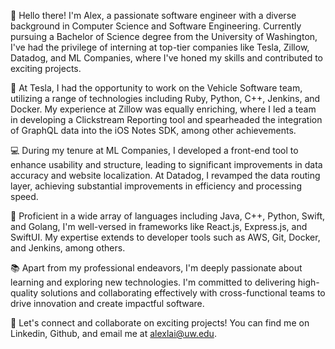 👋 Hello there! I'm Alex, a passionate software engineer with a diverse background in Computer Science and Software Engineering. Currently pursuing a Bachelor of Science degree from the University of Washington, I've had the privilege of interning at top-tier companies like Tesla, Zillow, Datadog, and ML Companies, where I've honed my skills and contributed to exciting projects.

🚀 At Tesla, I had the opportunity to work on the Vehicle Software team, utilizing a range of technologies including Ruby, Python, C++, Jenkins, and Docker. My experience at Zillow was equally enriching, where I led a team in developing a Clickstream Reporting tool and spearheaded the integration of GraphQL data into the iOS Notes SDK, among other achievements.

💻 During my tenure at ML Companies, I developed a front-end tool to enhance usability and structure, leading to significant improvements in data accuracy and website localization. At Datadog, I revamped the data routing layer, achieving substantial improvements in efficiency and processing speed.

🔧 Proficient in a wide array of languages including Java, C++, Python, Swift, and Golang, I'm well-versed in frameworks like React.js, Express.js, and SwiftUI. My expertise extends to developer tools such as AWS, Git, Docker, and Jenkins, among others.

📚 Apart from my professional endeavors, I'm deeply passionate about learning and exploring new technologies. I'm committed to delivering high-quality solutions and collaborating effectively with cross-functional teams to drive innovation and create impactful software.

🌟 Let's connect and collaborate on exciting projects! You can find me on Linkedin, Github, and email me at alexlai@uw.edu.
